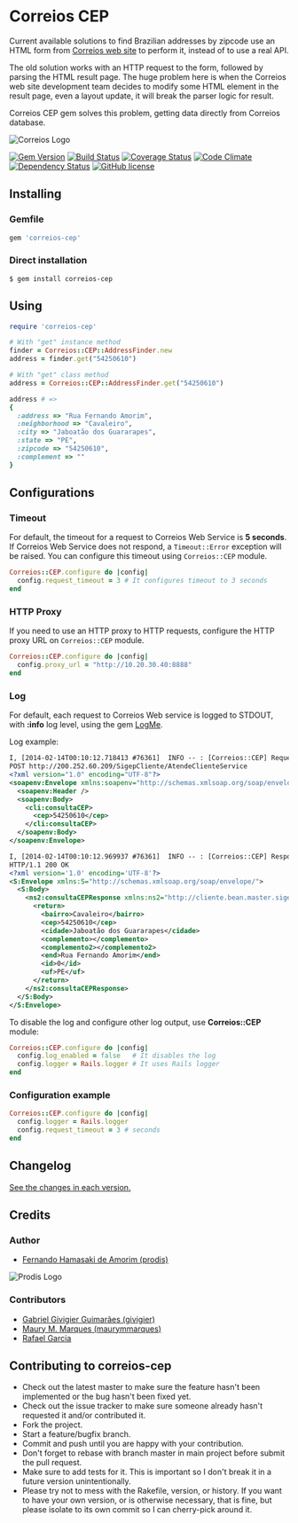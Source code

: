 # Correios CEP

Current available solutions to find Brazilian addresses by zipcode use an HTML form from [Correios web site](http://correios.com.br) to perform it, instead of to use a real API.

The old solution works with an HTTP request to the form, followed by parsing the HTML result page. The huge problem here is when the Correios web site development team decides to modify some HTML element in the result page, even a layout update, it will break the parser logic for result.

Correios CEP gem solves this problem, getting data directly from Correios database.

![Correios Logo](http://prodis.net.br/images/ruby/2015/correios_logo.png)

[![Gem Version](https://badge.fury.io/rb/correios-cep.svg)](http://badge.fury.io/rb/correios-cep)
[![Build Status](https://travis-ci.org/prodis/correios-cep.svg?branch=master)](https://travis-ci.org/prodis/correios-cep)
[![Coverage Status](https://coveralls.io/repos/prodis/correios-cep/badge.svg?branch=master&service=github)](https://coveralls.io/github/prodis/correios-cep?branch=master)
[![Code Climate](https://codeclimate.com/github/prodis/correios-cep/badges/gpa.svg)](https://codeclimate.com/github/prodis/correios-cep)
[![Dependency Status](https://gemnasium.com/prodis/correios-cep.svg)](https://gemnasium.com/prodis/correios-cep)
[![GitHub license](https://img.shields.io/apm/l/vim-mode.svg)](LICENSE)

## Installing

### Gemfile

```ruby
gem 'correios-cep'
```

### Direct installation

```console
$ gem install correios-cep
```


## Using

```ruby
require 'correios-cep'

# With "get" instance method
finder = Correios::CEP::AddressFinder.new
address = finder.get("54250610")

# With "get" class method
address = Correios::CEP::AddressFinder.get("54250610")

address # =>
{
  :address => "Rua Fernando Amorim",
  :neighborhood => "Cavaleiro",
  :city => "Jaboatão dos Guararapes",
  :state => "PE",
  :zipcode => "54250610",
  :complement => ""
}
```

## Configurations

### Timeout

For default, the timeout for a request to Correios Web Service is **5 seconds**. If Correios Web Service does not respond, a `Timeout::Error` exception will be raised.
You can configure this timeout using `Correios::CEP` module.

```ruby
Correios::CEP.configure do |config|
  config.request_timeout = 3 # It configures timeout to 3 seconds
end
```

### HTTP Proxy
If you need to use an HTTP proxy to HTTP requests, configure the HTTP proxy URL on `Correios::CEP` module.

```ruby
Correios::CEP.configure do |config|
  config.proxy_url = "http://10.20.30.40:8888"
end
```

### Log

For default, each request to Correios Web service is logged to STDOUT, with **:info** log level, using the gem [LogMe](http://github.com/prodis/log-me).

Log example:

```xml
I, [2014-02-14T00:10:12.718413 #76361]  INFO -- : [Correios::CEP] Request:
POST http://200.252.60.209/SigepCliente/AtendeClienteService
<?xml version="1.0" encoding="UTF-8"?>
<soapenv:Envelope xmlns:soapenv="http://schemas.xmlsoap.org/soap/envelope/" xmlns:cli="http://cliente.bean.master.sigep.bsb.correios.com.br/">
  <soapenv:Header />
  <soapenv:Body>
    <cli:consultaCEP>
      <cep>54250610</cep>
    </cli:consultaCEP>
  </soapenv:Body>
</soapenv:Envelope>

I, [2014-02-14T00:10:12.969937 #76361]  INFO -- : [Correios::CEP] Response:
HTTP/1.1 200 OK
<?xml version='1.0' encoding='UTF-8'?>
<S:Envelope xmlns:S="http://schemas.xmlsoap.org/soap/envelope/">
  <S:Body>
    <ns2:consultaCEPResponse xmlns:ns2="http://cliente.bean.master.sigep.bsb.correios.com.br/">
      <return>
        <bairro>Cavaleiro</bairro>
        <cep>54250610</cep>
        <cidade>Jaboatão dos Guararapes</cidade>
        <complemento></complemento>
        <complemento2></complemento2>
        <end>Rua Fernando Amorim</end>
        <id>0</id>
        <uf>PE</uf>
      </return>
    </ns2:consultaCEPResponse>
  </S:Body>
</S:Envelope>
```

To disable the log and configure other log output, use **Correios::CEP** module:

```ruby
Correios::CEP.configure do |config|
  config.log_enabled = false   # It disables the log
  config.logger = Rails.logger # It uses Rails logger
end
```

### Configuration example

```ruby
Correios::CEP.configure do |config|
  config.logger = Rails.logger
  config.request_timeout = 3 # seconds
end
```

## Changelog

[See the changes in each version.](CHANGELOG.md)


## Credits

### Author
- [Fernando Hamasaki de Amorim (prodis)](http://prodis.blog.br)

![Prodis Logo](http://prodis.net.br/images/prodis_150.gif)

### Contributors
- [Gabriel Givigier Guimarães (givigier)](https://github.com/givigier)
- [Maury M. Marques (maurymmarques)](https://github.com/maurymmarques)
- [Rafael Garcia](https://github.com/rafbgarcia)


## Contributing to correios-cep

- Check out the latest master to make sure the feature hasn't been implemented or the bug hasn't been fixed yet.
- Check out the issue tracker to make sure someone already hasn't requested it and/or contributed it.
- Fork the project.
- Start a feature/bugfix branch.
- Commit and push until you are happy with your contribution.
- Don't forget to rebase with branch master in main project before submit the pull request.
- Make sure to add tests for it. This is important so I don't break it in a future version unintentionally.
- Please try not to mess with the Rakefile, version, or history. If you want to have your own version, or is otherwise necessary, that is fine, but please isolate to its own commit so I can cherry-pick around it.
